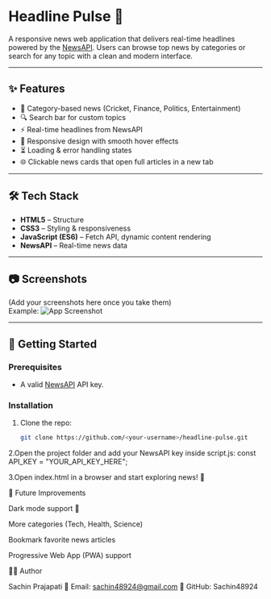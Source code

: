 # Headline Pulse 📰

A responsive news web application that delivers real-time headlines powered by the [NewsAPI](https://newsapi.org/). Users can browse top news by categories or search for any topic with a clean and modern interface.

---

## ✨ Features
- 📌 Category-based news (Cricket, Finance, Politics, Entertainment)  
- 🔍 Search bar for custom topics  
- ⚡ Real-time headlines from NewsAPI  
- 🎨 Responsive design with smooth hover effects  
- ⏳ Loading & error handling states  
- 🌐 Clickable news cards that open full articles in a new tab  

---

## 🛠️ Tech Stack
- **HTML5** – Structure  
- **CSS3** – Styling & responsiveness  
- **JavaScript (ES6)** – Fetch API, dynamic content rendering  
- **NewsAPI** – Real-time news data  

---

## 📷 Screenshots
(Add your screenshots here once you take them)  
Example:
![App Screenshot](assets/screenshot.png)

---

## 🚀 Getting Started

### Prerequisites
- A valid [NewsAPI](https://newsapi.org/) API key.

### Installation
1. Clone the repo:
   ```bash
   git clone https://github.com/<your-username>/headline-pulse.git

2.Open the project folder and add your NewsAPI key inside script.js:
   const API_KEY = "YOUR_API_KEY_HERE";

3.Open index.html in a browser and start exploring news! 🎉

📌 Future Improvements

Dark mode support 🌙

More categories (Tech, Health, Science)

Bookmark favorite news articles

Progressive Web App (PWA) support

👨‍💻 Author

Sachin Prajapati
📧 Email: sachin48924@gmail.com
🔗 GitHub: Sachin48924
